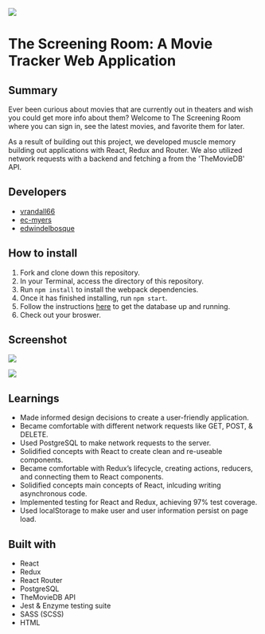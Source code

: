 ![](https://user-images.githubusercontent.com/48811985/67630271-b8b4ca80-f87c-11e9-8994-8ade2edc771f.png)
# The Screening Room: A Movie Tracker Web Application

## Summary

Ever been curious about movies that are currently out in theaters and wish you could get more info about them? Welcome to The Screening Room where you can sign in, see the latest movies, and favorite them for later.

As a result of building out this project, we developed muscle memory building out applications with React, Redux and Router. We also utilized network requests with a backend and fetching a from the 'TheMovieDB' API.

## Developers
- [vrandall66](https://github.com/vrandall66)
- [ec-myers](https://github.com/ec-myers)
- [edwindelbosque](https://github.com/edwindelbosque)

## How to install

1. Fork and clone down this repository.
2. In your Terminal, access the directory of this repository.
3. Run `npm install` to install the webpack dependencies.
4. Once it has finished installing, run `npm start`.
5. Follow the instructions [here](https://github.com/turingschool-examples/favorites-tracker-api) to get the database up and running.
6. Check out your broswer.

## Screenshot

![](https://user-images.githubusercontent.com/48811985/67738764-ca76a900-fa07-11e9-8ddb-0fc6a5aa1e9f.png)

![](https://user-images.githubusercontent.com/48811985/67738963-93ed5e00-fa08-11e9-93f0-1a99421b6b39.png)

## Learnings

- Made informed design decisions to create a user-friendly application.
- Became comfortable with different network requests like GET, POST, & DELETE.
- Used PostgreSQL to make network requests to the server.
- Solidified concepts with React to create clean and re-useable components.
- Became comfortable with Redux’s lifecycle, creating actions, reducers, and connecting them to React components.
- Solidified concepts main concepts of React, inlcuding writing asynchronous code.
- Implemented testing for React and Redux, achieving 97% test coverage.
- Used localStorage to make user and user information persist on page load.

## Built with

- React
- Redux
- React Router
- PostgreSQL
- TheMovieDB API
- Jest & Enzyme testing suite
- SASS (SCSS)
- HTML
